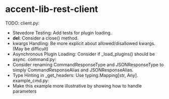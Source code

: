 # accent-lib-rest-client

TODO:
client.py:
- Stevedore Testing: Add tests for plugin loading.
- __del__: Consider a close() method.
- kwargs Handling: Be more explicit about allowed/disallowed kwargs. (May be difficult)
- Asynchronous Plugin Loading: Consider if _load_plugins() should be async.
command.py:
- Consider renaming CommandResponseType and JSONResponseType to simply CommandResponseAlias and JSONResponseAlias.
- Type Hinting in _get_headers: Use typing.Mapping[str, Any].
example_cmd.py:
- Make this example more illustrative by showing how to handle parameters